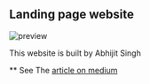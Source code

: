 ## Landing page website 

![preview](https://abhijitsingh1.github.io)

This website is built by Abhijit Singh

** See The [article on medium ](https://medium.com/@hayanisaid1995/learn-bootstrap-4-in-30-minute-by-building-a-landing-page-website-guide-for-beginners-f64e03833f33) 
